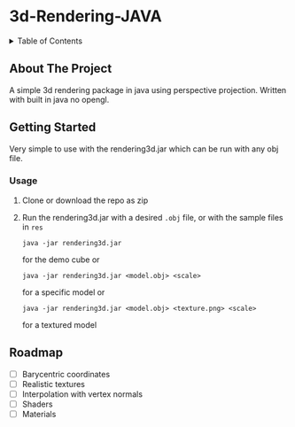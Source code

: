 # 3d-Rendering-JAVA

<div id="top"></div>

<!-- TABLE OF CONTENTS -->
<details>
  <summary>Table of Contents</summary>
  <ol>
    <li>
      <a href="#about-the-project">About The Project</a>
    </li>
    <li>
      <a href="#getting-started">Getting Started</a>
    <li><a href="#usage">Usage</a></li>
    <li><a href="#roadmap">Roadmap</a></li>
  </ol>
</details>

<!-- ABOUT THE PROJECT -->
## About The Project

A simple 3d rendering package in java using perspective projection. Written with built in java no opengl.   

<!-- GETTING STARTED -->
## Getting Started

Very simple to use with the rendering3d.jar which can be run with any obj file. 

### Usage

1. Clone or download the repo as zip
3. Run the rendering3d.jar with a desired `.obj` file, or with the sample files in `res` 

   ```
   java -jar rendering3d.jar
   ```
   for the demo cube or 
   ```
   java -jar rendering3d.jar <model.obj> <scale>
   ```
   for a specific model or 
   ```
   java -jar rendering3d.jar <model.obj> <texture.png> <scale>
   ```
   for a textured model 

<!-- ROADMAP -->
## Roadmap

- [ ] Barycentric coordinates
- [ ] Realistic textures
- [ ] Interpolation with vertex normals 
- [ ] Shaders 
- [ ] Materials 
